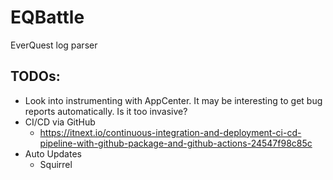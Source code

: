 # EQBattle
EverQuest log parser



## TODOs:
* Look into instrumenting with AppCenter. It may be interesting to get bug reports automatically. Is it too invasive?
* CI/CD via GitHub
  * https://itnext.io/continuous-integration-and-deployment-ci-cd-pipeline-with-github-package-and-github-actions-24547f98c85c
* Auto Updates
  * Squirrel
